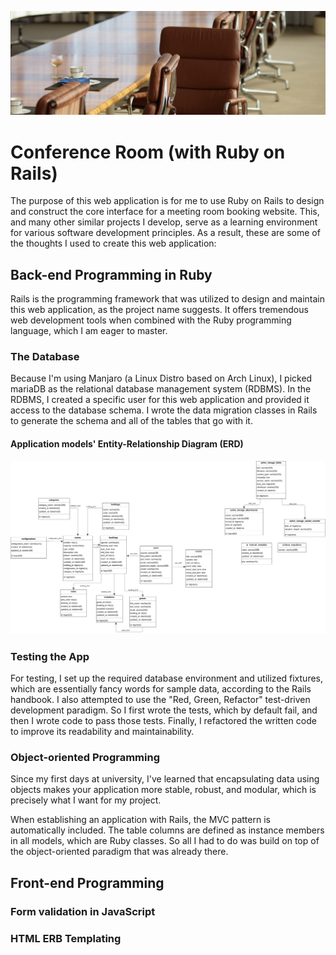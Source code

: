 ![conference room](conference_brown.jpg)
# Conference Room (with Ruby on Rails)

The purpose of this web application is for me to use Ruby on Rails to design and construct the core interface for a
meeting room booking website. This, and many other similar projects I develop, serve as a learning environment for
various software development principles. As a result, these are some of the thoughts I used to create this web
application:

## Back-end Programming in Ruby

Rails is the programming framework that was utilized to design and maintain this web application, as the project name
suggests. It offers tremendous web development tools when combined with the Ruby programming language, which I am eager
to master.

### The Database

Because I'm using Manjaro (a Linux Distro based on Arch Linux), I picked mariaDB as the relational database management
system (RDBMS). In the RDBMS, I created a specific user for this web application and provided it access to the database
schema. I wrote the data migration classes in Rails to generate the schema and all of the tables that go with it.

#### Application models' Entity-Relationship Diagram (ERD)

![Entity-Relationship Diagram (ERD)](conference_room_development_db_schema.png)

### Testing the App

For testing, I set up the required database environment and utilized fixtures, which are essentially fancy words for
sample data, according to the Rails handbook. I also attempted to use the "Red, Green, Refactor" test-driven development
paradigm. So I first wrote the tests, which by default fail, and then I wrote code to pass those tests. Finally, I
refactored the written code to improve its readability and maintainability.

### Object-oriented Programming

Since my first days at university, I've learned that encapsulating data using objects makes your application more
stable, robust, and modular, which is precisely what I want for my project.

When establishing an application with Rails, the MVC pattern is automatically included. The table columns are defined as
instance members in all models, which are Ruby classes. So all I had to do was build on top of the object-oriented
paradigm that was already there.

## Front-end Programming

### Form validation in JavaScript

### HTML ERB Templating

